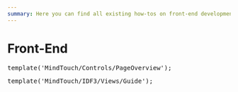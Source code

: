 ```yaml
---
summary: Here you can find all existing how-tos on front-end development.
---
```


# Front-End

<pre class="script">
template('MindTouch/Controls/PageOverview');
</pre>


<pre class="script">
template('MindTouch/IDF3/Views/Guide');
</pre>

